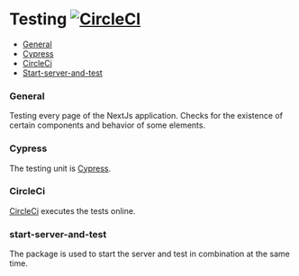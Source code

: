 # Testing [![CircleCI](https://circleci.com/gh/JuzouSatoru2/NextJs-Website.svg?style=svg)](https://circleci.com/gh/JuzouSatoru2/NextJs-Website)
- [General](#general)
- [Cypress](#cypress)
- [CircleCi](#circleci)
- [Start-server-and-test](#start-server-and-test)

### General
Testing every page of the NextJs application. Checks for the existence of certain components and behavior of some elements. 

### Cypress
The testing unit is [Cypress](https://www.cypress.io/).

### CircleCi
[CircleCi](https://circleci.com) executes the tests online.

### start-server-and-test
The package is used to start the server and test in combination at the same time.